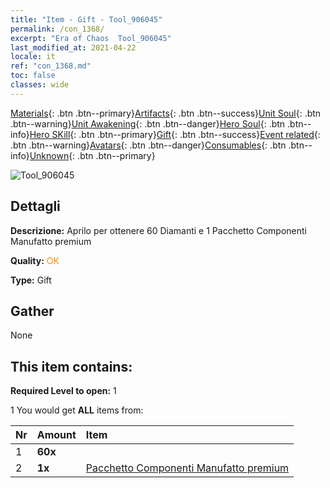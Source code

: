 ```yaml
---
title: "Item - Gift - Tool_906045"
permalink: /con_1368/
excerpt: "Era of Chaos  Tool_906045"
last_modified_at: 2021-04-22
locale: it
ref: "con_1368.md"
toc: false
classes: wide
---
```

 [Materials](/ItemsIT/){: .btn .btn--primary}[Artifacts](/ItemsIT/Artifacts/){: .btn .btn--success}[Unit Soul](/ItemsIT/UnitSoul/){: .btn .btn--warning}[Unit Awakening](/ItemsIT/UnitAwakening/){: .btn .btn--danger}[Hero Soul](/ItemsIT/HeroSoul/){: .btn .btn--info}[Hero SKill](/ItemsIT/HeroSkill/){: .btn .btn--primary}[Gift](/ItemsIT/Gift/){: .btn .btn--success}[Event related](/ItemsIT/Events/){: .btn .btn--warning}[Avatars](/ItemsIT/Avatars/){: .btn .btn--danger}[Consumables](/ItemsIT/Consumables/){: .btn .btn--info}[Unknown](/ItemsIT/Unknown/){: .btn .btn--primary}

 ![Tool_906045](/images/t/i_907102.png)

## Dettagli
 **Descrizione:** Aprilo per ottenere 60 Diamanti e 1 Pacchetto Componenti Manufatto premium

 **Quality:** <span style="color: #FF8C00">OK</span>

 **Type:** Gift

## Gather

  None

## This item contains:

 **Required Level to open:** 1

 1 You would get **ALL** items  from:

  | Nr | Amount |     Item    |
  |:---|:-------|:------------|
  | 1 |  **60x** | <i class="fas fa-gem"/> |  | 
  | 2 |  **1x** | [Pacchetto Componenti Manufatto premium](/ItemsIT/con_1507/) |  | 
